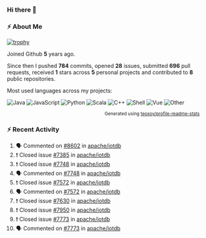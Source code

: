 ### Hi there 👋

### :zap: About Me

[![trophy](https://github-profile-trophy.vercel.app/?username=HTHou&theme=onedark)](https://github.com/ryo-ma/github-profile-trophy)
   
Joined Github **5** years ago.

Since then I pushed **784** commits, opened **28** issues, submitted **696** pull requests, received **1** stars across **5** personal projects and contributed to **8** public repositories.

Most used languages across my projects:

![Java](https://img.shields.io/static/v1?style=flat-square&label=%E2%A0%80&color=555&labelColor=%23b07219&message=Java%EF%B8%B194.4%25)
![JavaScript](https://img.shields.io/static/v1?style=flat-square&label=%E2%A0%80&color=555&labelColor=%23f1e05a&message=JavaScript%EF%B8%B11.4%25)
![Python](https://img.shields.io/static/v1?style=flat-square&label=%E2%A0%80&color=555&labelColor=%233572A5&message=Python%EF%B8%B10.7%25)
![Scala](https://img.shields.io/static/v1?style=flat-square&label=%E2%A0%80&color=555&labelColor=%23c22d40&message=Scala%EF%B8%B10.6%25)
![C++](https://img.shields.io/static/v1?style=flat-square&label=%E2%A0%80&color=555&labelColor=%23f34b7d&message=C%2B%2B%EF%B8%B10.6%25)
![Shell](https://img.shields.io/static/v1?style=flat-square&label=%E2%A0%80&color=555&labelColor=%2389e051&message=Shell%EF%B8%B10.4%25)
![Vue](https://img.shields.io/static/v1?style=flat-square&label=%E2%A0%80&color=555&labelColor=%2341b883&message=Vue%EF%B8%B10.3%25)
![Other](https://img.shields.io/static/v1?style=flat-square&label=%E2%A0%80&color=555&labelColor=%23ededed&message=Other%EF%B8%B11.2%25)

<p align="right"><sub>Generated using <a href="https://github.com/marketplace/actions/profile-readme-stats">teoxoy/profile-readme-stats</a></sub></p>


<!--![](https://github.com/HTHou/HTHou/blob/output/github-contribution-grid-snake.svg)-->

<!--![Haonan Hou's github stats](https://github-readme-stats.vercel.app/api?username=HTHou&count_private=true&show_icons=true&theme=onedark)-->

<!--![Haonan Hou's wakatime stats](https://github-readme-stats.vercel.app/api/wakatime?username=HTHou&layout=compact&theme=onedark)-->

<!--![Top Langs](https://github-readme-stats.vercel.app/api/top-langs/?username=HTHou&theme=onedark&layout=compact)-->

### :zap: Recent Activity
<!--START_SECTION:activity-->
1. 🗣 Commented on [#8602](https://github.com/apache/iotdb/issues/8602) in [apache/iotdb](https://github.com/apache/iotdb)
2. ❗️ Closed issue [#7385](https://github.com/apache/iotdb/issues/7385) in [apache/iotdb](https://github.com/apache/iotdb)
3. ❗️ Closed issue [#7748](https://github.com/apache/iotdb/issues/7748) in [apache/iotdb](https://github.com/apache/iotdb)
4. 🗣 Commented on [#7748](https://github.com/apache/iotdb/issues/7748) in [apache/iotdb](https://github.com/apache/iotdb)
5. ❗️ Closed issue [#7572](https://github.com/apache/iotdb/issues/7572) in [apache/iotdb](https://github.com/apache/iotdb)
6. 🗣 Commented on [#7572](https://github.com/apache/iotdb/issues/7572) in [apache/iotdb](https://github.com/apache/iotdb)
7. ❗️ Closed issue [#7630](https://github.com/apache/iotdb/issues/7630) in [apache/iotdb](https://github.com/apache/iotdb)
8. ❗️ Closed issue [#7950](https://github.com/apache/iotdb/issues/7950) in [apache/iotdb](https://github.com/apache/iotdb)
9. ❗️ Closed issue [#7773](https://github.com/apache/iotdb/issues/7773) in [apache/iotdb](https://github.com/apache/iotdb)
10. 🗣 Commented on [#7773](https://github.com/apache/iotdb/issues/7773) in [apache/iotdb](https://github.com/apache/iotdb)
<!--END_SECTION:activity-->

<!--
**HTHou/HTHou** is a ✨ _special_ ✨ repository because its `README.md` (this file) appears on your GitHub profile.

Here are some ideas to get you started:

- 🔭 I’m currently working on ...
- 🌱 I’m currently learning ...
- 👯 I’m looking to collaborate on ...
- 🤔 I’m looking for help with ...
- 💬 Ask me about ...
- 📫 How to reach me: ...
- 😄 Pronouns: ...
- ⚡ Fun fact: ...
-->
